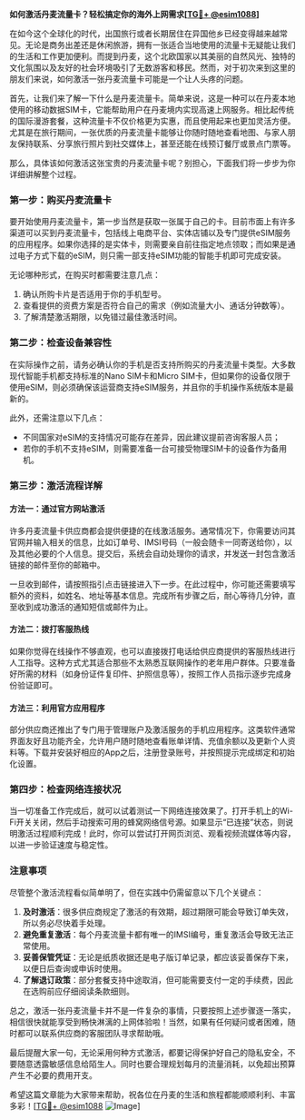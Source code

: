 **如何激活丹麦流量卡？轻松搞定你的海外上网需求[[TG💪+ @esim1088](https://t.me/s/esim1088)]**

在如今这个全球化的时代，出国旅行或者长期居住在异国他乡已经变得越来越常见。无论是商务出差还是休闲旅游，拥有一张适合当地使用的流量卡无疑能让我们的生活和工作更加便利。而提到丹麦，这个北欧国家以其美丽的自然风光、独特的文化氛围以及友好的社会环境吸引了无数游客和移民。然而，对于初次来到这里的朋友们来说，如何激活一张丹麦流量卡可能是一个让人头疼的问题。

首先，让我们来了解一下什么是丹麦流量卡。简单来说，这是一种可以在丹麦本地使用的移动数据SIM卡，它能帮助用户在丹麦境内实现高速上网服务。相比起传统的国际漫游套餐，这种流量卡不仅价格更为实惠，而且使用起来也更加灵活方便。尤其是在旅行期间，一张优质的丹麦流量卡能够让你随时随地查看地图、与家人朋友保持联系、分享旅行照片到社交媒体上，甚至还能在线预订餐厅或景点门票等。

那么，具体该如何激活这张宝贵的丹麦流量卡呢？别担心，下面我们将一步步为你详细讲解整个过程。

### 第一步：购买丹麦流量卡

要开始使用丹麦流量卡，第一步当然是获取一张属于自己的卡。目前市面上有许多渠道可以买到丹麦流量卡，包括线上电商平台、实体店铺以及专门提供eSIM服务的应用程序。如果你选择的是实体卡，则需要亲自前往指定地点领取；而如果是通过电子方式下载的eSIM，则只需一部支持eSIM功能的智能手机即可完成安装。

无论哪种形式，在购买时都需要注意几点：
1. 确认所购卡片是否适用于你的手机型号。
2. 查看提供的资费方案是否符合自己的需求（例如流量大小、通话分钟数等）。
3. 了解清楚激活期限，以免错过最佳激活时间。

### 第二步：检查设备兼容性

在实际操作之前，请务必确认你的手机是否支持所购买的丹麦流量卡类型。大多数现代智能手机都支持标准的Nano SIM卡和Micro SIM卡，但如果你的设备仅限于使用eSIM，则必须确保该运营商支持eSIM服务，并且你的手机操作系统版本是最新的。

此外，还需注意以下几点：
- 不同国家对eSIM的支持情况可能存在差异，因此建议提前咨询客服人员；
- 若你的手机不支持eSIM，则需要准备一台可接受物理SIM卡的设备作为备用机。

### 第三步：激活流程详解

#### 方法一：通过官方网站激活
许多丹麦流量卡供应商都会提供便捷的在线激活服务。通常情况下，你需要访问其官网并输入相关的信息，比如订单号、IMSI号码（一般会随卡一同寄送给你），以及其他必要的个人信息。提交后，系统会自动处理你的请求，并发送一封包含激活链接的邮件至你的邮箱中。

一旦收到邮件，请按照指引点击链接进入下一步。在此过程中，你可能还需要填写额外的资料，如姓名、地址等基本信息。完成所有步骤之后，耐心等待几分钟，直至收到成功激活的通知短信或邮件为止。

#### 方法二：拨打客服热线
如果你觉得在线操作不够直观，也可以直接拨打电话给供应商提供的客服热线进行人工指导。这种方式尤其适合那些不太熟悉互联网操作的老年用户群体。只要准备好所需的材料（如身份证件复印件、护照信息等），按照工作人员指示逐步完成身份验证即可。

#### 方法三：利用官方应用程序
部分供应商还推出了专门用于管理账户及激活服务的手机应用程序。这类软件通常界面友好且功能齐全，允许用户随时随地查看账单详情、充值余额以及更新个人资料等。下载并安装好相应的App之后，注册登录账号，并按照提示完成绑定和初始化设置。

### 第四步：检查网络连接状况

当一切准备工作完成后，就可以试着测试一下网络连接效果了。打开手机上的Wi-Fi开关关闭，然后手动搜索可用的蜂窝网络信号源。如果显示“已连接”状态，则说明激活过程顺利完成！此时，你可以尝试打开网页浏览、观看视频流媒体等内容，以进一步验证速度与稳定性。

### 注意事项

尽管整个激活流程看似简单明了，但在实践中仍需留意以下几个关键点：
1. **及时激活**：很多供应商规定了激活的有效期，超过期限可能会导致订单失效，所以务必尽快着手处理。
2. **避免重复激活**：每个丹麦流量卡都有唯一的IMSI编号，重复激活会导致无法正常使用。
3. **妥善保管凭证**：无论是纸质收据还是电子版订单记录，都应该妥善保存下来，以便日后查询或申诉时使用。
4. **了解退订政策**：部分套餐支持中途取消，但可能需要支付一定的手续费，因此在选购前应仔细阅读条款细则。

总之，激活一张丹麦流量卡并不是一件复杂的事情，只要按照上述步骤逐一落实，相信很快就能享受到畅快淋漓的上网体验啦！当然，如果有任何疑问或者困难，随时都可以联系供应商的客服团队寻求帮助哦。

最后提醒大家一句，无论采用何种方式激活，都要记得保护好自己的隐私安全，不要随意透露敏感信息给陌生人。同时也要合理规划每月的流量消耗，以免超出预算产生不必要的费用开支。

希望这篇文章能为大家带来帮助，祝各位在丹麦的生活和旅程都能顺顺利利、丰富多彩！[[TG💪+ @esim1088](https://t.me/s/esim1088) ![Image](https://i.postimg.cc/4NQfJmqS/Snipaste-2025-05-13-00-14-12.png)]